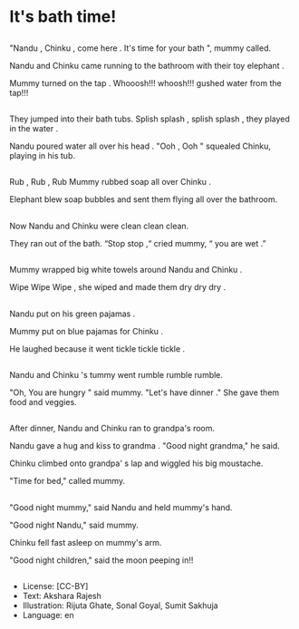 # It's bath time!

##
"Nandu , Chinku , come here . It's time for your bath ", mummy called.

Nandu and Chinku came running to the bathroom with their toy elephant .

Mummy turned on the tap . Whooosh!!! whoosh!!! gushed water from the tap!!!

##
They jumped into their bath tubs. Splish splash , splish splash , they played in the water .

Nandu poured water all over his head . "Ooh , Ooh " squealed Chinku, playing in his tub.

##
Rub , Rub , Rub Mummy rubbed soap all over Chinku .

Elephant blew soap bubbles and sent them flying all over the bathroom.

##
Now Nandu and Chinku were clean clean clean.

They ran out of the bath. “Stop stop ,“ cried mummy, “ you are wet .”

##
Mummy wrapped big white towels around Nandu and Chinku .

Wipe Wipe Wipe , she wiped and made them dry dry dry .

##
Nandu put on his green pajamas .

Mummy put on blue pajamas for Chinku .

He laughed because it went tickle tickle tickle .

##
Nandu and Chinku 's tummy went rumble rumble rumble.

"Oh, You are hungry " said mummy. "Let's have dinner ." She gave them food and veggies.

##
After dinner, Nandu and Chinku ran to grandpa's room.

Nandu gave a hug and kiss to grandma . "Good night grandma," he said.

Chinku climbed onto grandpa' s lap and wiggled his big moustache.

"Time for bed," called mummy.

##
"Good night mummy," said Nandu and held mummy's hand.

"Good night Nandu," said mummy.

Chinku fell fast asleep on mummy's arm.

"Good night children," said the moon peeping in!!

##
* License: [CC-BY]
* Text: Akshara Rajesh
* Illustration: Rijuta Ghate, Sonal Goyal, Sumit Sakhuja
* Language: en
